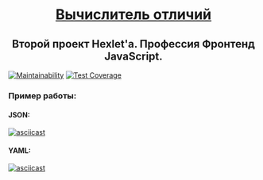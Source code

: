 <h1 align="center">
  <a href="https://ru.hexlet.io/professions/frontend/projects/46/goto/">
    Вычислитель отличий
  </a>
</h1>

<h2 align="center">Второй проект Hexlet'а. Профессия Фронтенд JavaScript.</h2>

[![Maintainability](https://api.codeclimate.com/v1/badges/7f8bc9fe6a171daccdcb/maintainability)](https://codeclimate.com/github/lociero/frontend-project-lvl2/maintainability)
[![Test Coverage](https://api.codeclimate.com/v1/badges/7f8bc9fe6a171daccdcb/test_coverage)](https://codeclimate.com/github/lociero/frontend-project-lvl2/test_coverage)

### Пример работы:

#### JSON:

[![asciicast](https://asciinema.org/a/4zziwE20SaFilyl4De1SBZSnm.svg)](https://asciinema.org/a/4zziwE20SaFilyl4De1SBZSnm)

#### YAML:

[![asciicast](https://asciinema.org/a/5YE48NOIvHxruIZeRtsN0N2gm.svg)](https://asciinema.org/a/5YE48NOIvHxruIZeRtsN0N2gm)
